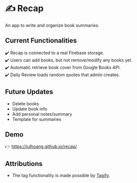 # ✍️ Recap

An app to write and organize book summaries.

## Current Functionalities
✔️ Recap is connected to a real Firebase storage.  
✔️ Users can add books, but not remove/modify any books yet.  
✔️ Automatic retrieve book cover from Google Books API.  
✔️ Daily Review loads random quotes that admin creates.  


## Future Updates
- Delete books
- Update book info
- Add personal notes/summary
- Template for summaries

## Demo
👉 https://julhoang.github.io/recap/

## Attributions

- The tag functionality is made possible by <a href="https://github.com/yairEO/tagify">Tagify</a>.